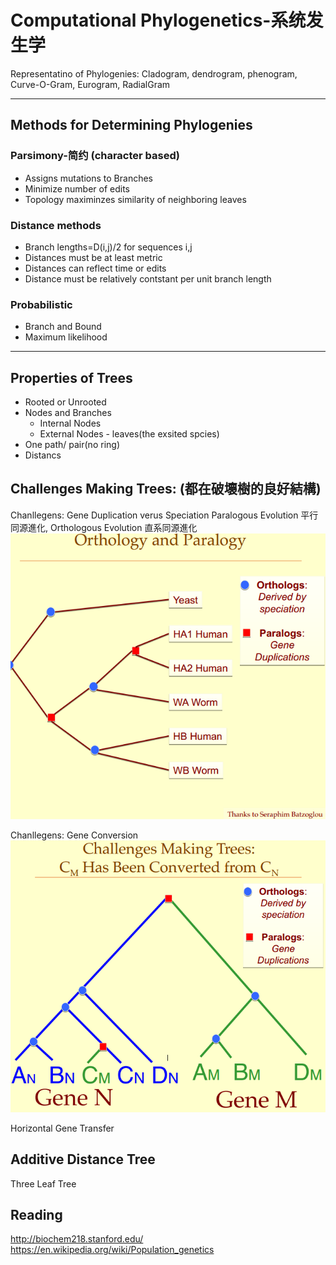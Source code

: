 # Computational Phylogenetics-系统发生学

Representatino of Phylogenies:
Cladogram, dendrogram, phenogram, Curve-O-Gram, Eurogram, RadialGram

-------------
## Methods for Determining Phylogenies
### Parsimony-简约 (character based)
- Assigns mutations to Branches
- Minimize number of edits
- Topology maximinzes similarity of neighboring leaves
### Distance methods
+ Branch lengths=D(i,j)/2 for sequences i,j
+ Distances must be at least metric
+ Distances can reflect time or edits
+ Distance must be relatively contstant per unit branch length
### Probabilistic
+ Branch and Bound
+ Maximum likelihood


--------
## Properties of Trees

+ Rooted or Unrooted
+ Nodes and Branches
	- Internal Nodes
	- External Nodes - leaves(the exsited spcies)
+ One path/ pair(no ring)
+ Distancs


## Challenges Making Trees: (都在破壞樹的良好結構)
Chanllegens: Gene Duplication verus Speciation
Paralogous Evolution 平行同源進化, Orthologous Evolution 直系同源進化
![](11/DuplicationvsSpeciation.png)

Chanllegens: Gene Conversion
![](11/GeneConversion.png)

Horizontal Gene Transfer


## Additive Distance Tree

Three Leaf Tree

## Reading
http://biochem218.stanford.edu/
https://en.wikipedia.org/wiki/Population_genetics
